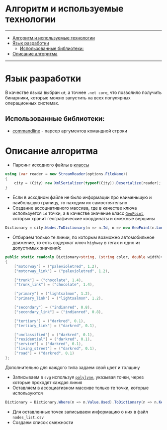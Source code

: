 # Алгоритм и используемые технологии

___

* [Алгоритм и используемые технологии](#алгоритм-и-используемые-технологии)
* [Язык разработки](#язык-разработки)
	* [Использованные библиотеки:](#использованные-библиотеки)
* [Описание алгоритма](#описание-алгоритма)

___

# Язык разработки
В качестве языка выбран `c#`, а точнее `.net core`, что позволило получить бинарники, которые можно запустить на всех популярных операционных системах.

## Использованные библиотеки:
* [commandline](https://github.com/commandlineparser/commandline) - парсер аргументов командной строки

# Описание алгоритма

* Парсинг исходного файлы в [классы](https://github.com/bruce-willis/City-Roads/tree/develop/src/Types)  
```cs
using (var reader = new StreamReader(options.FileName))
{
    city = (City) new XmlSerializer(typeof(City)).Deserialize(reader);
}
```
* Если в исходном файле не было информации про наименьшую и наибольшую границу, то находим их самостоятельно
* Создание ассоциативного массива, где в качестве ключа используется `id` точки, а в качестве значение класс [`GeoPoint`](https://github.com/bruce-willis/City-Roads/blob/develop/src/Types/GeoPoint.cs), которых хранит географические координаты и смежные вершины  
```cs
Dictionary = city.Nodes.ToDictionary(n => n.Id, n => new GeoPoint(n.Longitude, n.Latitude));
```
* Отбираем только те линии, по которым возможно автомобильное движение, то есть содержат ключ `highway` в тегах и одно из допустимых значений:
```cs
public static readonly Dictionary<string, (string color, double width)> AcceptedHighways = new Dictionary<string, (string color, double width)>
{
    ["motorway"] = ("palevioletred", 1.2),
    ["motorway_link"] = ("palevioletred", 1.2),

    ["trunk"] = ("chocolate", 1.4),
    ["trunk_link"] = ("chocolate", 1.4),

    ["primary"] = ("lightsalmon", 1.2),
    ["primary_link"] = ("lightsalmon", 1.2),

    ["secondary"] = ("indianred", 0.8),
    ["secondary_link"] = ("indianred", 0.8),

    ["tertiary"] = ("darkred", 0.1),
    ["tertiary_link"] = ("darkred", 0.1),

    ["unclassified"] = ("darkred", 0.1),
    ["residential"] = ("darkred", 0.1),
    ["service"] = ("darkred", 0.1),
    ["living_street"] = ("darkred", 0.1),
    ["road"] = ("darkred", 0.1)
};
```
Дополнительно для каждого типа задаем свой цвет и толщину
* Записываем в `svg` используя [`polylyne`](https://developer.mozilla.org/en-US/docs/Web/SVG/Element/polyline), указывая точки, через которые проходят каждая линия
* Оставляем в ассоциативном массиве только те точки, которые используются
```cs
Dictionary = Dictionary.Where(n => n.Value.Used).ToDictionary(n => n.Key, n => n.Value);
```
* Для оставленных точек записываем информацию о них в файл `nodes_list.csv`
* Создаем список смежности
